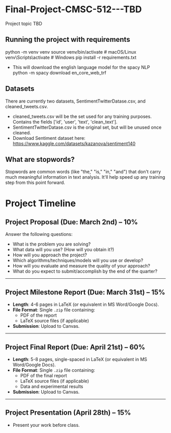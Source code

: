 # Final-Project-CMSC-512---TBD
Project topic TBD

## Running the project with requirements
python -m venv venv
source venv/bin/activate  # macOS/Linux
venv\Scripts\activate  # Windows
pip install -r requirements.txt

- This will download the english language model for the spacy NLP
python -m spacy download en_core_web_trf

## Datasets
There are currently two datasets, SentimentTwitterDatase.csv, and cleaned_tweets.csv. 
- cleaned_tweets.csv will be the set used for any training purposes. Contains the fields ['id', 'user', 'text', 'clean_text'].
- SentimentTwitterDatase.csv is the original set, but will be unused once cleaned.
- Download Sentiment dataset here: https://www.kaggle.com/datasets/kazanova/sentiment140

## What are stopwords?
Stopwords are common words (like "the," "is," "in," "and") that don't carry much meaningful information in text analysis. It'll help speed up any training step from this point forward.

# Project Timeline  

## Project Proposal (Due: **March 2nd**) – **10%**  
Answer the following questions:  
- What is the problem you are solving?  
- What data will you use? (How will you obtain it?)  
- How will you approach the project?  
- Which algorithms/techniques/models will you use or develop?  
- How will you evaluate and measure the quality of your approach?  
- What do you expect to submit/accomplish by the end of the quarter?  

---

## Project Milestone Report (Due: **March 31st**) – **15%**  
- **Length**: 4-6 pages in LaTeX (or equivalent in MS Word/Google Docs).  
- **File Format**: Single `.zip` file containing:  
  - PDF of the report  
  - LaTeX source files (if applicable)  
- **Submission**: Upload to Canvas.  

---

## Project Final Report (Due: **April 21st**) – **60%**  
- **Length**: 5-8 pages, single-spaced in LaTeX (or equivalent in MS Word/Google Docs).  
- **File Format**: Single `.zip` file containing:  
  - PDF of the final report  
  - LaTeX source files (if applicable)  
  - Data and experimental results  
- **Submission**: Upload to Canvas.  

---

## Project Presentation (April 28th) – **15%**  
- Present your work before class.  
